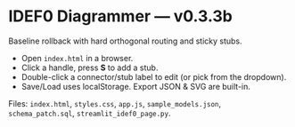 # IDEF0 Diagrammer — v0.3.3b

Baseline rollback with hard orthogonal routing and sticky stubs.

- Open `index.html` in a browser.
- Click a handle, press **S** to add a stub.
- Double-click a connector/stub label to edit (or pick from the dropdown).
- Save/Load uses localStorage. Export JSON & SVG are built-in.

Files: `index.html`, `styles.css`, `app.js`, `sample_models.json`, `schema_patch.sql`, `streamlit_idef0_page.py`.
